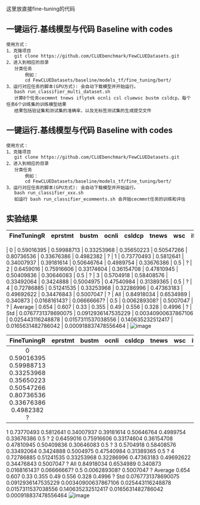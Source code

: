 这里放直接fine-tuning的代码



一键运行.基线模型与代码 Baseline with codes
---------------------------------------------------------------------
    使用方式：
    1、克隆项目 
       git clone https://github.com/CLUEbenchmark/FewCLUEDatasets.git
    2、进入到相应的目录
       分类任务  
           例如：
           cd FewCLUEDatasets/baseline/models_tf/fine_tuning/bert/
    3、运行对应任务的脚本(GPU方式): 会自动下载模型并开始运行。
       bash run_classifier_multi_dataset.sh
       计算8个任务cecmmnt tnews iflytek ocnli csl cluewsc bustm csldcp，每个任务6个训练集的训练模型结果
       结果包括验证集和测试集的准确率，以及无标签测试集的生成提交文件
      
       
一键运行.基线模型与代码 Baseline with codes
---------------------------------------------------------------------
    使用方式：
    1、克隆项目 
       git clone https://github.com/CLUEbenchmark/FewCLUEDatasets.git
    2、进入到相应的目录
       分类任务  
           例如：
           cd FewCLUEDatasets/baseline/models_tf/fine_tuning/bert/
    3、运行对应任务的脚本(GPU方式): 会自动下载模型并开始运行。
       bash run_classifier_xxx.sh
       如运行 bash run_classifier_ecomments.sh 会开始cecmmnt任务的训练和评估
   
 
实验结果
--------------------------------------------------------------------

																			
|	FineTuningR	|	eprstmt	|	bustm	|	ocnli	|	csldcp	|	tnews	|	wsc	|	ifytek	|	csl	|	chid
| :----:| :----:  | :----: |:----: |:----: |:----: |:----: |:----: |:----: |:----: |

|	0	|	0.59016395	|	0.59988713	|	0.33253968	|	0.35650223	|	0.50547266	|	0.80736536	|	0.33676386	|	0.4982382	|	?
|	1	|	0.73770493	|	0.5812641	|	0.34007937	|	0.39181614	|	0.50646764	|	0.4989754	|	0.33676386	|	0.5	|	?
|	2	|	0.6459016	|	0.75916606	|	0.33174604	|	0.36154708	|	0.47810945	|	0.50409836	|	0.30646083	|	0.5	|	?
|	3	|	0.5704918	|	0.58408576	|	0.33492064	|	0.3424888	|	0.5004975	|	0.47540984	|	0.31389365	|	0.5	|	?
|	4	|	0.72786885	|	0.51241535	|	0.33253968	|	0.32286996	|	0.47363183	|	0.49692622	|	0.34476843	|	0.5007047	|	?
|	All	|	0.84918034	|	0.6534989	|	0.340873	|	0.016816143?	|	0.06666667?	|	0.5	|	0.006289308?	|	0.5007047	|	?
|	Average	|	0.654	|	0.607	|	0.33	|	0.355	|	0.49	|	0.556	|	0.328	|	0.4996	|	?
|	Std 	|	0.0767731378690075	|	0.0912936147535229	|	0.00340900637867106	|	0.025443116248878	|	0.0157311537038556	|	0.140635232512417	|	0.0165631482786042	|	0.000918837478556464	|	![image](https://user-images.githubusercontent.com/19634224/129217088-409dbf3e-1b38-425a-908a-5488d5ca8f9b.png)



									
| FineTuningR	| eprstmt |	bustm	| ocnli	| csldcp |	tnews |	wsc	| ifytek |	csl	| chid |
| :----:| :----:  | :----: |:----: |:----: |:----: |:----: |:----: |:----: |:----: |
| 0	0.59016395	0.59988713	0.33253968	0.35650223	0.50547266	0.80736536	0.33676386	0.4982382	?
1	0.73770493	0.5812641	0.34007937	0.39181614	0.50646764	0.4989754	0.33676386	0.5	?
2	0.6459016	0.75916606	0.33174604	0.36154708	0.47810945	0.50409836	0.30646083	0.5	?
3	0.5704918	0.58408576	0.33492064	0.3424888	0.5004975	0.47540984	0.31389365	0.5	?
4	0.72786885	0.51241535	0.33253968	0.32286996	0.47363183	0.49692622	0.34476843	0.5007047	?
All	0.84918034	0.6534989	0.340873	0.016816143?	0.06666667?	0.5	0.006289308?	0.5007047	?
Average	0.654	0.607	0.33	0.355	0.49	0.556	0.328	0.4996	?
Std 	0.0767731378690075	0.0912936147535229	0.00340900637867106	0.025443116248878	0.0157311537038556	0.140635232512417	0.0165631482786042	0.000918837478556464	![image](https://user-images.githubusercontent.com/19634224/129216149-78478da7-981d-49d8-94d0-9bb827cedfd4.png)

